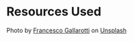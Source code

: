 # Resources Used

Photo by <a href="https://unsplash.com/@gallarotti?utm_source=unsplash&utm_medium=referral&utm_content=creditCopyText">Francesco Gallarotti</a> on <a href="https://unsplash.com/photos/ruQHpukrN7c?utm_source=unsplash&utm_medium=referral&utm_content=creditCopyText">Unsplash</a>